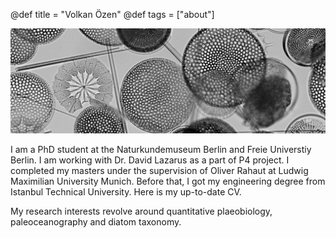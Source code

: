 @def title = "Volkan Özen"
@def tags = ["about"]

<!-- 
<p align="center">
  <img width="600" height="200" src="https://github.com/oezenvolkan/oezenvolkan.github.io/blob/main/_assets/coverpage.jpg">
</p>
-->

<!-- 
~~~
<center>
    <img src="assets/coverpage.jpg">
    width="600" 
    height="200"
</center>
~~~
-->

<div class="image_container">
    <img id="img_to_fit" src="https://github.com/oezenvolkan/oezenvolkan.github.io/blob/main/_assets/coverpage.jpg" alt="">      
</div>


I am a PhD student at the Naturkundemuseum Berlin and Freie Universtiy Berlin. I am working with Dr. David Lazarus as a part of P4 project. I completed my masters under the supervision of Oliver Rahaut at Ludwig Maximilian University Munich. Before that, I got my engineering degree from Istanbul Technical University. Here is my up-to-date CV.


My research interests revolve around quantitative plaeobiology, paleoceanography and diatom taxonomy.


<!-- ![](/assets/coverpage.jpg) -->

<!-- # How to use Franklin

\tableofcontents <!-- you can use \toc as well -->

<!--This section is meant as a refresher if you're new to Franklin.
Have a look at both how the website renders and the corresponding markdown (`index.md`).
Modify at will to get a feeling for how things work!

Ps: if you want to modify the header or footer or the general look of the website, adjust the files in
* `src/_css/` and
* `src/_html_parts/`.

## The base with Markdown

The [standard markdown syntax](https://github.com/adam-p/markdown-here/wiki/Markdown-Cheatsheet) can be used such as titles using `#`, lists:

* element with **bold**
* element with _emph_

or code-blocks `inline` or with highlighting (note the `@def hascode = true` in the source to allow [highlight.js](https://highlightjs.org/) to do its job):

```julia
abstract type Point end
struct PointR2{T<:Real} <: Point
    x::T
    y::T
end
struct PointR3{T<:Real} <: Point
    x::T
    y::T
    z::T
end
function len(p::T) where T<:Point
  sqrt(sum(getfield(p, η)^2 for η ∈ fieldnames(T)))
end
```

<!--You can also quote stuff

> You must have chaos within you to ...

or have tables:

| English         | Mandarin   |
| --------------- | ---------- |
| winnie the pooh | 维尼熊      |

Note that you may have to do a bit of CSS-styling to get these elements to look the way you want them (the same holds for the whole page in fact).

### Symbols and html entities

If you want a dollar sign you have to escape it like so: \$, you can also use html entities like so: &rarr; or &pi; or, if you're using Juno for instance, you can use `\pi[TAB]` to insert the symbol as is: π (it will be converted to a html entity).[^1]

If you want to show a backslash, just use it like so: \ ; if you want to force a line break, use a ` \\ ` like \\ so (this is on a new line).[^blah]

If you want to show a backtick, escape it like so: \` and if you want to show a tick in inline code use double backticks like ``so ` ...``.

Footnotes are nice too:

[^1]: this is the text for the first footnote, you can style all this looking at `.fndef` elements; note that the whole footnote definition is _expected to be on the same line_.
[^blah]: and this is a longer footnote with some blah from veggie ipsum: turnip greens yarrow ricebean rutabaga endive cauliflower sea lettuce kohlrabi amaranth water spinach avocado daikon napa cabbage asparagus winter purslane kale. Celery potato scallion desert raisin horseradish spinach carrot soko.

## Basic Franklin extensions

<!--### Divs

It is sometimes useful to have a short way to make a part of the page belong to a div so that it can be styled separately.
You can do this easily with Franklin by using `@@divname ... @@`.
For instance, you could want a blue background behind some text.

@@colbox-blue
Here we go! (this is styled in the css sheet with name "colbox-blue").
@@

Since it's just a `<div>` block, you can put this construction wherever you like and locally style your text.

### LaTeX and Maths

Essentially three things are imitated from LaTeX

1. you can introduce definitions using `\newcommand`
1. you can use hyper-references with `\eqref`, `\cite`, ...
1. you can show nice maths (via KaTeX)

The definitions can be introduced in the page or in the `config.md` (in which case they're available everywhere as opposed to just in that page).
For instance, the commands `\scal` and `\R` are defined in the config file (see `src/config.md`) and can directly be used whereas the command `\E` is defined below (and therefore only available on this page):

\newcommand{\E}[1]{\mathbb E\left[#1\right]}

Now we can write something like

$$  \varphi(\E{X}) \le \E{\varphi(X)}. \label{equation blah} $$

since we've given it the label `\label{equation blah}`, we can refer it like so: \eqref{equation blah} which can be convenient for pages that are math-heavy.

<!--In a similar vein you can cite references that would be at the bottom of the page: \citep{noether15, bezanson17}.

**Note**: the LaTeX commands you define can also incorporate standard markdown (though not in a math environment) so for instance let's define a silly `\bolditalic` command.

\newcommand{\bolditalic}[1]{_**!#1**_} <!--_ ignore this comment, it helps atom to not get confused by the trailing underscore when highlighting the code but is not necessary.-->

<!--and use it \bolditalic{here for example}.

Here's another quick one, a command to change the color:

\newcommand{\col}[2]{~~~<span style="color:~~~#1~~~">~~~!#2~~~</span>~~~}

<!--This is \col{blue}{in blue} or \col{#bf37bc}{in #bf37bc}.

### A quick note on whitespaces

For most commands you will use `#k` to refer to the $k$-th argument as in LaTeX.
In order to reduce headaches, this forcibly introduces a whitespace on the left of whatever is inserted which, usually, changes nothing visible (e.g. in a math settings).
However there _may be_ situations where you do not want this to happen and you know that the insertion will not clash with anything else.
In that case, you should simply use `!#k` which will not introduce that whitespace.
It's probably easier to see this in action:

\newcommand{\pathwith}[1]{`/usr/local/bin/#1`}
\newcommand{\pathwithout}[1]{`/usr/local/bin/!#1`}

* with: \pathwith{script.jl}, there's a whitespace you don't want 🚫
* without: \pathwithout{script.jl} here there isn't ✅

### Raw HTML

You can include raw HTML by just surrounding a block with `~~~`.
Not much more to add.
This may be useful for local custom layouts like having a photo next to a text in a specific way.

~~~
<div class="row">
  <div class="container">
    <img class="left" src="/assets/rndimg.jpg">
    <p>
    Marine iguanas are truly splendid creatures. They're found on the Gálapagos islands, have skin that basically acts as a solar panel, can swim and may have the ability to adapt their body size depending on whether there's food or not.
    </p>
    <p>
    Evolution is cool.
    </p>
    <div style="clear: both"></div>      
  </div>
</div>
~~~

<!--**Note 1**: again, entire such blocks can be made into latex-like commands via `\newcommand{\mynewblock}[1]{...}`.

**Note 2**: whatever is in a raw HTML block is *not* further processed (so you can't have LaTeX in there for instance). A partial way around this is to use `@@...` blocks which *will* be recursively parsed. The following code gives the same result as above with the small difference that there is LaTeX being processed in the inner div.

@@row
@@container
@@left ![](/assets/rndimg.jpg) @@
@@
Marine iguanas are **truly splendid** creatures. They're not found in equations like $\exp(-i\pi)+1$. But they're still quite cool.
~~~
<div style="clear: both"></div>
~~~
@@

<!--## Pages and structure

Here are a few empty pages connecting to the menu links to show where files can go and the resulting paths. (It's probably best if you look at the source folder for this).

* [menu 1](/menu1/)
* [menu 2](/menu2/)
* [menu 3](/menu3/)

<!--## References (not really)

* \biblabel{noether15}{Noether (1915)} **Noether**,  Körper und Systeme rationaler Funktionen, 1915.
* \biblabel{bezanson17}{Bezanson et al. (2017)} **Bezanson**, **Edelman**, **Karpinski** and **Shah**, [Julia: a fresh approach to numerical computing](https://julialang.org/research/julia-fresh-approach-BEKS.pdf), SIAM review 2017.

## Header and Footer

<!-- As you can see here at the bottom of the page, there is a footer which you may want on all pages but for instance you may want the date of last modification to be displayed.
In a fashion heavily inspired by [Hugo](https://gohugo.io), you can write things like

```html
Last modified: {{ fill fd_mtime }}.
```

<!-- (cf. `src/_html_parts/page_foot.html`) which will then replace these braces with the content of a dictionary of variables at the key `fd_mtime`.
This dictionary of variables is accessed locally by pages through `@def varname = value` and globally through the `config.md` page via the same syntax.

There's a few other such functions of the form `{{fname p₁ p₂}}` as well as support for conditional blocks. If you wander through the `src/_html_parts/` folder and its content, you should be able to see those in action. -->
